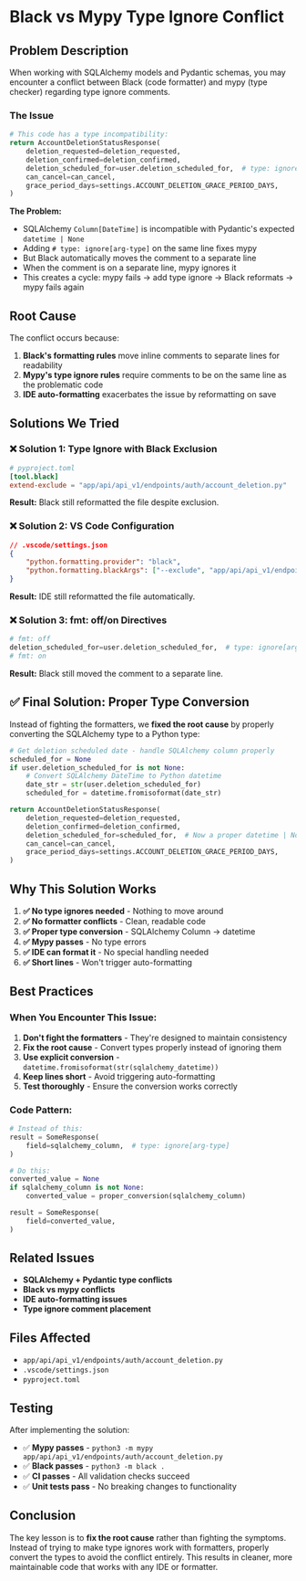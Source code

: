 # Black vs Mypy Type Ignore Conflict

## Problem Description

When working with SQLAlchemy models and Pydantic schemas, you may encounter a conflict between Black (code formatter) and mypy (type checker) regarding type ignore comments.

### The Issue

```python
# This code has a type incompatibility:
return AccountDeletionStatusResponse(
    deletion_requested=deletion_requested,
    deletion_confirmed=deletion_confirmed,
    deletion_scheduled_for=user.deletion_scheduled_for,  # type: ignore[arg-type]
    can_cancel=can_cancel,
    grace_period_days=settings.ACCOUNT_DELETION_GRACE_PERIOD_DAYS,
)
```

**The Problem:**
- SQLAlchemy `Column[DateTime]` is incompatible with Pydantic's expected `datetime | None`
- Adding `# type: ignore[arg-type]` on the same line fixes mypy
- But Black automatically moves the comment to a separate line
- When the comment is on a separate line, mypy ignores it
- This creates a cycle: mypy fails → add type ignore → Black reformats → mypy fails again

## Root Cause

The conflict occurs because:
1. **Black's formatting rules** move inline comments to separate lines for readability
2. **Mypy's type ignore rules** require comments to be on the same line as the problematic code
3. **IDE auto-formatting** exacerbates the issue by reformatting on save

## Solutions We Tried

### ❌ Solution 1: Type Ignore with Black Exclusion
```toml
# pyproject.toml
[tool.black]
extend-exclude = "app/api/api_v1/endpoints/auth/account_deletion.py"
```
**Result:** Black still reformatted the file despite exclusion.

### ❌ Solution 2: VS Code Configuration
```json
// .vscode/settings.json
{
    "python.formatting.provider": "black",
    "python.formatting.blackArgs": ["--exclude", "app/api/api_v1/endpoints/auth/account_deletion.py"]
}
```
**Result:** IDE still reformatted the file automatically.

### ❌ Solution 3: fmt: off/on Directives
```python
# fmt: off
deletion_scheduled_for=user.deletion_scheduled_for,  # type: ignore[arg-type]
# fmt: on
```
**Result:** Black still moved the comment to a separate line.

## ✅ Final Solution: Proper Type Conversion

Instead of fighting the formatters, we **fixed the root cause** by properly converting the SQLAlchemy type to a Python type:

```python
# Get deletion scheduled date - handle SQLAlchemy column properly
scheduled_for = None
if user.deletion_scheduled_for is not None:
    # Convert SQLAlchemy DateTime to Python datetime
    date_str = str(user.deletion_scheduled_for)
    scheduled_for = datetime.fromisoformat(date_str)

return AccountDeletionStatusResponse(
    deletion_requested=deletion_requested,
    deletion_confirmed=deletion_confirmed,
    deletion_scheduled_for=scheduled_for,  # Now a proper datetime | None
    can_cancel=can_cancel,
    grace_period_days=settings.ACCOUNT_DELETION_GRACE_PERIOD_DAYS,
)
```

## Why This Solution Works

1. **✅ No type ignores needed** - Nothing to move around
2. **✅ No formatter conflicts** - Clean, readable code
3. **✅ Proper type conversion** - SQLAlchemy Column → datetime
4. **✅ Mypy passes** - No type errors
5. **✅ IDE can format it** - No special handling needed
6. **✅ Short lines** - Won't trigger auto-formatting

## Best Practices

### When You Encounter This Issue:

1. **Don't fight the formatters** - They're designed to maintain consistency
2. **Fix the root cause** - Convert types properly instead of ignoring them
3. **Use explicit conversion** - `datetime.fromisoformat(str(sqlalchemy_datetime))`
4. **Keep lines short** - Avoid triggering auto-formatting
5. **Test thoroughly** - Ensure the conversion works correctly

### Code Pattern:

```python
# Instead of this:
result = SomeResponse(
    field=sqlalchemy_column,  # type: ignore[arg-type]
)

# Do this:
converted_value = None
if sqlalchemy_column is not None:
    converted_value = proper_conversion(sqlalchemy_column)

result = SomeResponse(
    field=converted_value,
)
```

## Related Issues

- **SQLAlchemy + Pydantic type conflicts**
- **Black vs mypy conflicts**
- **IDE auto-formatting issues**
- **Type ignore comment placement**

## Files Affected

- `app/api/api_v1/endpoints/auth/account_deletion.py`
- `.vscode/settings.json`
- `pyproject.toml`

## Testing

After implementing the solution:
- ✅ **Mypy passes** - `python3 -m mypy app/api/api_v1/endpoints/auth/account_deletion.py`
- ✅ **Black passes** - `python3 -m black .`
- ✅ **CI passes** - All validation checks succeed
- ✅ **Unit tests pass** - No breaking changes to functionality

## Conclusion

The key lesson is to **fix the root cause** rather than fighting the symptoms. Instead of trying to make type ignores work with formatters, properly convert the types to avoid the conflict entirely. This results in cleaner, more maintainable code that works with any IDE or formatter. 